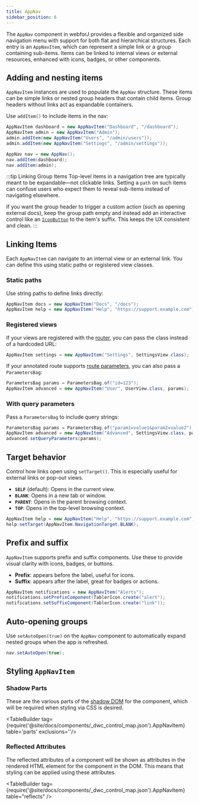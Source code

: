 ```yaml
---
title: AppNav
sidebar_position: 6
---
```


<DocChip chip="shadow" />
<DocChip chip="name" label="dwc-app-nav" />
<DocChip chip="name" label="dwc-app-nav-item" />
<JavadocLink type="appnav" location="com/webforj/component/appnav/AppNav" top='true'/> 

The `AppNav` component in webforJ provides a flexible and organized side navigation menu with support for both flat and hierarchical structures. Each entry is an `AppNavItem`, which can represent a simple link or a group containing sub-items. Items can be linked to internal views or external resources, enhanced with icons, badges, or other components.

## Adding and nesting items

`AppNavItem` instances are used to populate the `AppNav` structure. These items can be simple links or nested group headers that contain child items. Group headers without links act as expandable containers.

Use `addItem()` to include items in the nav:

```java
AppNavItem dashboard = new AppNavItem("Dashboard", "/dashboard");
AppNavItem admin = new AppNavItem("Admin");
admin.addItem(new AppNavItem("Users", "/admin/users"));
admin.addItem(new AppNavItem("Settings", "/admin/settings"));

AppNav nav = new AppNav();
nav.addItem(dashboard);
nav.addItem(admin);
```

:::tip Linking Group Items
Top-level items in a navigation tree are typically meant to be expandable—not clickable links. Setting a `path` on such items can confuse users who expect them to reveal sub-items instead of navigating elsewhere.

If you want the group header to trigger a custom action (such as opening external docs), keep the group path empty and instead add an interactive control like an [`IconButton`](./icon#icon-buttons) to the item's suffix. This keeps the UX consistent and clean.
:::

<AppLayoutViewer 
path='/webforj/appnav/Social?'  
javaE='https://raw.githubusercontent.com/webforj/webforj-docs-samples/refs/heads/main/src/main/java/com/webforj/samples/views/appnav/AppNavView.java'
/>

## Linking Items

Each `AppNavItem` can navigate to an internal view or an external link. You can define this using static paths or registered view classes.

### Static paths

Use string paths to define links directly:

```java
AppNavItem docs = new AppNavItem("Docs", "/docs");
AppNavItem help = new AppNavItem("Help", "https://support.example.com");
```

### Registered views

If your views are registered with the [router](../routing/overview), you can pass the class instead of a hardcoded URL:

```java
AppNavItem settings = new AppNavItem("Settings", SettingsView.class);
```

If your annotated route supports [route parameters](../routing/route-patterns#named-parameters), you can also pass a `ParametersBag`:

```java
ParametersBag params = ParametersBag.of("id=123");
AppNavItem advanced = new AppNavItem("User", UserView.class, params);
```

### With query parameters

Pass a `ParametersBag` to include query strings:

```java
ParametersBag params = ParametersBag.of("param1=value1&param2=value2");
AppNavItem advanced = new AppNavItem("Advanced", SettingsView.class, params);
advanced.setQueryParameters(params);
```

## Target behavior

Control how links open using `setTarget()`. This is especially useful for external links or pop-out views.

- **`SELF`** (default): Opens in the current view.
- **`BLANK`**: Opens in a new tab or window.
- **`PARENT`**: Opens in the parent browsing context.
- **`TOP`**: Opens in the top-level browsing context.

```java
AppNavItem help = new AppNavItem("Help", "https://support.example.com");
help.setTarget(AppNavItem.NavigationTarget.BLANK);
```

## Prefix and suffix

`AppNavItem` supports prefix and suffix components. Use these to provide visual clarity with icons, badges, or buttons.

- **Prefix**: appears before the label, useful for icons.
- **Suffix**: appears after the label, great for badges or actions.

```java
AppNavItem notifications = new AppNavItem("Alerts");
notifications.setPrefixComponent(TablerIcon.create("alert");
notifications.setSuffixComponent(TablerIcon.create("link"));
```

## Auto-opening groups

Use `setAutoOpen(true)` on the `AppNav` component to automatically expand nested groups when the app is refreshed.

```java
nav.setAutoOpen(true);
```

## Styling `AppNavItem`

### Shadow Parts

These are the various parts of the [shadow DOM](../glossary#shadow-dom) for the component, which will be required when styling via CSS is desired.

<TableBuilder tag={require('@site/docs/components/_dwc_control_map.json').AppNavItem} table='parts' exclusions=''/>

### Reflected Attributes

The reflected attributes of a component will be shown as attributes in the rendered HTML element for the component in the DOM. This means that styling can be applied using these attributes.

<TableBuilder tag={require('@site/docs/components/_dwc_control_map.json').AppNavItem} table="reflects" />
